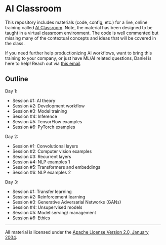 # AI Classroom
This repository includes materials (code, config, etc.) for a live, online training called [AI Classroom](https://datadan.io/). Note, the material has been designed to be taught in a virtual classroom environment. The code is well commented but missing many of the contextual concepts and ideas that will be covered in the class.

If you need further help productionizing AI workflows, want to bring this training to your company, or just have ML/AI related questions, Daniel is here to help! Reach out via [this email](mailto:dan@datadan.io).

## Outline

Day 1:

- Session #1: AI theory
- Session #2: Development workflow
- Session #3: Model training
- Session #4: Inference
- Session #5: TensorFlow examples
- Session #6: PyTorch examples 

Day 2:

- Session #1: Convolutional layers
- Session #2: Computer vision examples
- Session #3: Recurrent layers
- Session #4: NLP examples 1 
- Session #5: Transformers and embeddings
- Session #6: NLP examples 2

Day 3:

- Session #1: Transfer learning
- Session #2: Reinforcement learning
- Session #3: Generative Adversarial Networks (GANs)
- Session #4: Unsupervised models
- Session #5: Model serving/ management
- Session #6: Ethics 

___
All material is licensed under the [Apache License Version 2.0, January 2004](http://www.apache.org/licenses/LICENSE-2.0).
